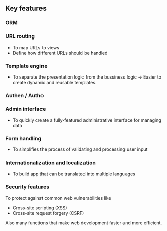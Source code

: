 ## Key features
### ORM

### URL routing
- To map URLs to views
- Define how different URLs should be handled

### Template engine
- To separate the presentation logic from the bussiness logic
-> Easier to create dynamic and reusable templates.

### Authen / Autho

### Admin interface
- To quickly create a fully-featured administrative interface for managing data

### Form handling
- To simplifies the process of validating and processing user input

### Internationalization and localization
- To build app that can be translated into multiple languages

### Security features
To protect against common web vulnerabilities like
- Cross-site scripting (XSS)
- Cross-site request forgery (CSRF)

Also many functions that make web development faster and more efficient.

